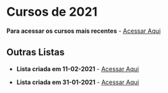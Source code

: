 # Cursos de 2021

**Para acessar os cursos mais recentes** - [Acessar Aqui](https://github.com/ProgramacaoPratica/CursosUdemy/blob/master/Cursos%20em%20Franc%C3%AAs)

## Outras Listas

  - **Lista criada em 11-02-2021** - [Acessar Aqui](https://github.com/ProgramacaoPratica/CursosUdemy/blob/master/Cursos%20em%20Franc%C3%AAs/2021/Listas/02%20-%20Lista%20-%2011-02-2021.md)

  - **Lista criada em 31-01-2021** - [Acessar Aqui](https://github.com/ProgramacaoPratica/CursosUdemy/blob/master/Cursos%20em%20Franc%C3%AAs/2021/Listas/01%20-%20Lista%20-%2031-01-2021.md)
